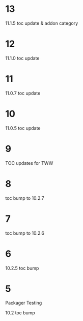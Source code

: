 # 13

11.1.5 toc update & addon category

# 12

11.1.0 toc update

# 11

11.0.7 toc update

# 10

11.0.5 toc update

# 9

TOC updates for TWW

# 8

toc bump to 10.2.7

# 7

toc bump to 10.2.6

# 6

10.2.5 toc bump

# 5

Packager Testing

10.2 toc bump